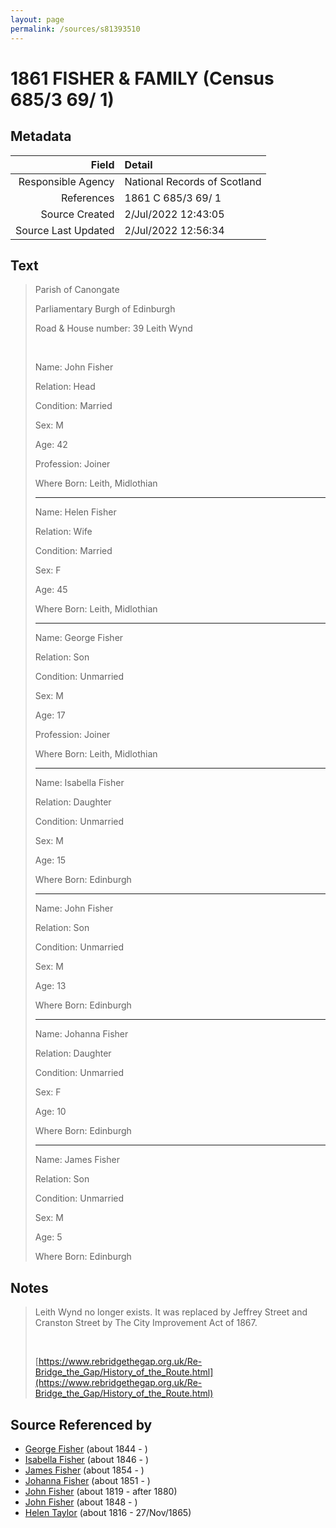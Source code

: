 ```yaml
---
layout: page
permalink: /sources/s81393510
---
```


# 1861 FISHER & FAMILY (Census 685/3 69/ 1)

## Metadata
Field | Detail
---:|:---
Responsible Agency | National Records of Scotland
References | 1861 C 685/3 69/ 1
Source Created | 2/Jul/2022 12:43:05
Source Last Updated | 2/Jul/2022 12:56:34

## Text

> Parish of Canongate
>
> Parliamentary Burgh of Edinburgh
>
> Road & House number: 39 Leith Wynd
>
> <br/>
>
> Name: John Fisher
>
> Relation: Head
>
> Condition: Married
>
> Sex: M
>
> Age: 42
>
> Profession: Joiner
>
> Where Born: Leith, Midlothian
>
> ---
>
> Name: Helen Fisher
>
> Relation: Wife
>
> Condition: Married
>
> Sex: F
>
> Age: 45
>
> Where Born: Leith, Midlothian
>
> ---
>
> Name: George Fisher
>
> Relation: Son
>
> Condition: Unmarried
>
> Sex: M
>
> Age: 17
>
> Profession: Joiner
>
> Where Born: Leith, Midlothian
>
> ---
>
> Name: Isabella Fisher
>
> Relation: Daughter
>
> Condition: Unmarried
>
> Sex: M
>
> Age: 15
>
> Where Born: Edinburgh
>
> ---
>
> Name: John Fisher
>
> Relation: Son
>
> Condition: Unmarried
>
> Sex: M
>
> Age: 13
>
> Where Born: Edinburgh
>
> ---
>
> Name: Johanna Fisher
>
> Relation: Daughter
>
> Condition: Unmarried
>
> Sex: F
>
> Age: 10
>
> Where Born: Edinburgh
>
> ---
>
> Name: James Fisher
>
> Relation: Son
>
> Condition: Unmarried
>
> Sex: M
>
> Age: 5
>
> Where Born: Edinburgh
>

## Notes

> Leith Wynd no longer exists. It was replaced by Jeffrey Street and Cranston Street by The City Improvement Act of 1867. 
>
> <br/>
>
> [https://www.rebridgethegap.org.uk/Re-Bridge_the_Gap/History_of_the_Route.html](https://www.rebridgethegap.org.uk/Re-Bridge_the_Gap/History_of_the_Route.html)
>


## Source Referenced by

* [George Fisher](../people/@35202352@-george-fisher-b1844-d.md) (about 1844 - )
* [Isabella Fisher](../people/@74012383@-isabella-fisher-b1846-d.md) (about 1846 - )
* [James Fisher](../people/@22540348@-james-fisher-b1854-d.md) (about 1854 - )
* [Johanna Fisher](../people/@76159436@-johanna-fisher-b1851-d.md) (about 1851 - )
* [John Fisher](../people/@81248806@-john-fisher-b1819-d1880.md) (about 1819 - after 1880)
* [John Fisher](../people/@60298048@-john-fisher-b1848-d.md) (about 1848 - )
* [Helen Taylor](../people/@47549486@-helen-taylor-b1816-d1865-11-27.md) (about 1816 - 27/Nov/1865)
